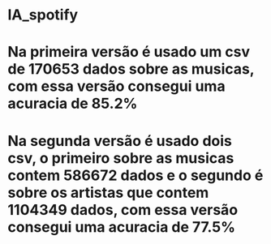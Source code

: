 # IA_spotify
# Na primeira versão é usado um csv de 170653 dados sobre as musicas, com essa versão consegui uma acuracia de 85.2%
# Na segunda versão é usado dois csv, o primeiro sobre as musicas contem 586672 dados e o segundo é sobre os artistas que contem 1104349 dados, com essa versão consegui uma acuracia de 77.5%

